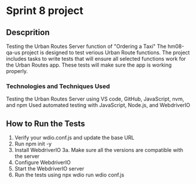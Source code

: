 # Sprint 8 project

## Descprition
Testing the Urban Routes Server function of "Ordering a Taxi"
The hm08-qa-us project is designed to test verious Urban Route functions. The project includes tasks to write tests that will ensure all selected functions work for the Urban Routes app. These tests will make sure the app is working properly.

### Technologies and Techniques Used
Testing the Urban Routes Server using VS code, GitHub, JavaScript, nvm, and npm
Used automated testing with JavaScript, Node.js, and WebdriverIO

## How to Run the Tests
1. Verify your wdio.conf.js and update the base URL
2. Run npm init -y
3. Install WebdriverIO
3a. Make sure all the versions are compatible with the server
4. Configure WebdriverIO
5. Start the WebdriverIO server
6. Run the tests using npx wdio run wdio conf.js
